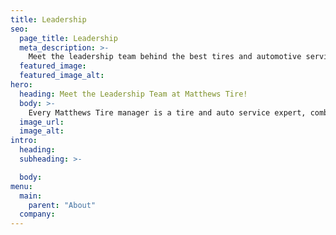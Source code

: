 ```yaml
---
title: Leadership
seo:
  page_title: Leadership
  meta_description: >-
    Meet the leadership team behind the best tires and automotive services in Appleton, Fond du Lac, Green Bay, Menasha and Waupaca.
  featured_image:
  featured_image_alt:
hero:
  heading: Meet the Leadership Team at Matthews Tire!
  body: >-
    Every Matthews Tire manager is a tire and auto service expert, combining their automotive experience with local knowledge. Bring them your questions and get the answers you need to stay safe and secure on the road.
  image_url:
  image_alt:
intro:
  heading:
  subheading: >-

  body:
menu:
  main:
    parent: "About"
  company:
---
```

